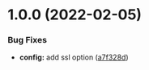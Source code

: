 # 1.0.0 (2022-02-05)


### Bug Fixes

* **config:** add ssl option ([a7f328d](https://github.com/garredow/foxcasts-cloud-api/commit/a7f328d185d8128e2f00ebfa434e04ef3a96d187))
